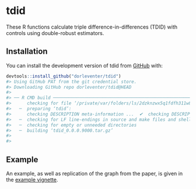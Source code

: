 
<!-- README.md is generated from README.Rmd. Please edit that file -->

# tdid

<!-- badges: start -->
<!-- badges: end -->

These R functions calculate triple difference-in-differences (TDID) with
controls using double-robust estimators.

## Installation

You can install the development version of tdid from
[GitHub](https://github.com/) with:

``` r
devtools::install_github("dorleventer/tdid")
#> Using GitHub PAT from the git credential store.
#> Downloading GitHub repo dorleventer/tdid@HEAD
#> 
#> ── R CMD build ─────────────────────────────────────────────────────────────────
#>      checking for file ‘/private/var/folders/ls/2dzknzwx5q1fdfh311w86m3h0000gn/T/RtmpFLWyUg/remotes181367fc85c0/dorleventer-tdid-ca75ac5/DESCRIPTION’ ...  ✔  checking for file ‘/private/var/folders/ls/2dzknzwx5q1fdfh311w86m3h0000gn/T/RtmpFLWyUg/remotes181367fc85c0/dorleventer-tdid-ca75ac5/DESCRIPTION’
#>   ─  preparing ‘tdid’:
#>      checking DESCRIPTION meta-information ...  ✔  checking DESCRIPTION meta-information
#>   ─  checking for LF line-endings in source and make files and shell scripts
#>   ─  checking for empty or unneeded directories
#>   ─  building ‘tdid_0.0.0.9000.tar.gz’
#>      
#> 
```

## Example

An example, as well as replication of the graph from the paper, is given
in the [example
vignette](https://dorleventer.github.io/tdid/articles/tdid-example.html).
